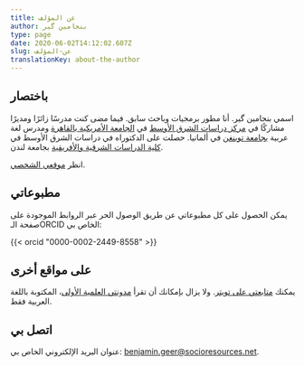 ```yaml
---
title: عن المؤلف
author: بنجامين گير
type: page
date: 2020-06-02T14:12:02.607Z
slug: عن-المؤلف
translationKey: about-the-author
---
```


## باختصار
اسمي بنجامين گير. أنا مطور برمجيات وباحث سابق. فيما مضى كنت مدرسًا زائرًا ومديرًا
مشاركًا في [مركز دراسات الشرق
الأوسط](http://www.aucegypt.edu/GAPP/mesc/Pages/default.aspx) في [الجامعة
الأمريكية بالقاهرة](http://www.aucegypt.edu) ومدرس لغة عربية [بجامعة
توبنغن](http://www.uni-tuebingen.de) في ألمانيا. حصلت على الدكتوراه في دراسات
الشرق الأوسط في [كلية الدراسات الشرقية والأفريقية](http://www.soas.ac.uk) بجامعة
لندن.

انظر [موقعي الشخصي](https://benjamingeer.name). 


## مطبوعاتي
يمكن الحصول على كل مطبوعاتي عن طريق الوصول الحر عبر الروابط الموجودة على صفحة الـORCID الخاص بي:

{{< orcid "0000-0002-2449-8558" >}}


## على مواقع أخرى

يمكنك
[متابعتي على تويتر](http://twitter.com/benjamingeer).
ولا يزال بإمكانك أن تقرأ
[مدونتي العلمية الأولى](http://benjamingeer.blogspot.com)، المكتوبة باللغة العربية فقط.

## اتصل بي

عنوان البريد الإلكتروني الخاص بي:
[benjamin.geer@socioresources.net](mailto:benjamin.geer@socioresources.net).
